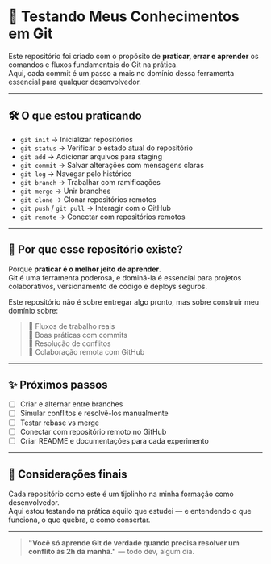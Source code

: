 # 🧪 Testando Meus Conhecimentos em Git

Este repositório foi criado com o propósito de **praticar, errar e aprender** os comandos e fluxos fundamentais do Git na prática.  
Aqui, cada commit é um passo a mais no domínio dessa ferramenta essencial para qualquer desenvolvedor.

---

## 🛠️ O que estou praticando

- `git init` → Inicializar repositórios
- `git status` → Verificar o estado atual do repositório
- `git add` → Adicionar arquivos para staging
- `git commit` → Salvar alterações com mensagens claras
- `git log` → Navegar pelo histórico
- `git branch` → Trabalhar com ramificações
- `git merge` → Unir branches
- `git clone` → Clonar repositórios remotos
- `git push` / `git pull` → Interagir com o GitHub
- `git remote` → Conectar com repositórios remotos

---

## 🚧 Por que esse repositório existe?

Porque **praticar é o melhor jeito de aprender**.  
Git é uma ferramenta poderosa, e dominá-la é essencial para projetos colaborativos, versionamento de código e deploys seguros.

Este repositório não é sobre entregar algo pronto, mas sobre construir meu domínio sobre:

> 📌 Fluxos de trabalho reais  
> 📌 Boas práticas com commits  
> 📌 Resolução de conflitos  
> 📌 Colaboração remota com GitHub  

---

## ✨ Próximos passos

- [ ] Criar e alternar entre branches
- [ ] Simular conflitos e resolvê-los manualmente
- [ ] Testar rebase vs merge
- [ ] Conectar com repositório remoto no GitHub
- [ ] Criar README e documentações para cada experimento

---

## 💬 Considerações finais

Cada repositório como este é um tijolinho na minha formação como desenvolvedor.  
Aqui estou testando na prática aquilo que estudei — e entendendo o que funciona, o que quebra, e como consertar.  

---

> **"Você só aprende Git de verdade quando precisa resolver um conflito às 2h da manhã."** — todo dev, algum dia.